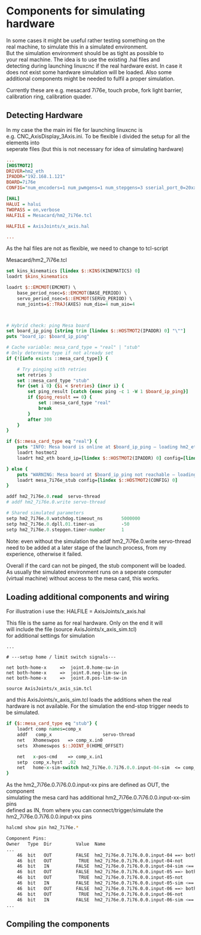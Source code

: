 # Components for simulating hardware

In some cases it might be useful rather testing something on the  
real machine, to simulate this in a simulated environment.  
But the simulation environment should be as tight as possible to  
your real machine. The idea is to use the existing .hal files and  
detecting during launching linuxcnc if the real hardware exist. In case
it does not exist some hardware simulation will be loaded. 
Also some additional components might be needed to fulfil a proper simulation. 

Currently these are e.g. mesacard 7i76e, touch probe, fork light barrier, 
calibration ring, calibration quader.

## Detecting Hardware  

In my case the the main ini file for launching linuxcnc is  
e.g. CNC_AxisDisplay_3Axis.ini.
To be flexible i divided the setup for all the elements into  
seperate files (but this is not necessary for idea of simulating hardware) 

~~~ini
...
[HOSTMOT2]
DRIVER=hm2_eth 
IPADDR="192.168.1.121"
BOARD=7i76e
CONFIG="num_encoders=1 num_pwmgens=1 num_stepgens=3 sserial_port_0=20xxxx"

[HAL]
HALUI = halui
TWOPASS = on,verbose
HALFILE = Mesacard/hm2_7i76e.tcl

HALFILE = AxisJoints/x_axis.hal

...

~~~

As the hal files are not as flexible, we need to change to tcl-script  

Mesacard/hm2_7i76e.tcl
~~~ tcl
set kins_kinematics [lindex $::KINS(KINEMATICS) 0]
loadrt $kins_kinematics

loadrt $::EMCMOT(EMCMOT) \
    base_period_nsec=$::EMCMOT(BASE_PERIOD) \
    servo_period_nsec=$::EMCMOT(SERVO_PERIOD) \
    num_joints=$::TRAJ(AXES) num_dio=4 num_aio=4



# Hybrid check: ping Mesa board
set board_ip_ping [string trim [lindex $::HOSTMOT2(IPADDR) 0] "\""]
puts "board_ip: $board_ip_ping"

# Cache variable: mesa_card_type = "real" | "stub"
# Only determine type if not already set
if {![info exists ::mesa_card_type]} {

    # Try pinging with retries
    set retries 3
    set ::mesa_card_type "stub"
    for {set i 0} {$i < $retries} {incr i} {
        set ping_result [catch {exec ping -c 1 -W 1 $board_ip_ping}]
        if {$ping_result == 0} {
            set ::mesa_card_type "real"
            break
        }
        after 300
    }
}

if {$::mesa_card_type eq "real"} {
    puts "INFO: Mesa board is online at $board_ip_ping — loading hm2_eth"
	loadrt hostmot2
    loadrt hm2_eth board_ip=[lindex $::HOSTMOT2(IPADDR) 0] config=[lindex $::HOSTMOT2(CONFIG) 0]

} else {
    puts "WARNING: Mesa board at $board_ip_ping not reachable — loading mesa_7i76e_stub"
    loadrt mesa_7i76e_stub config=[lindex $::HOSTMOT2(CONFIG) 0]
}

addf hm2_7i76e.0.read  servo-thread
# addf hm2_7i76e.0.write servo-thread

# Shared simulated parameters
setp hm2_7i76e.0.watchdog.timeout_ns       5000000
setp hm2_7i76e.0.dpll.01.timer-us          -50
setp hm2_7i76e.0.stepgen.timer-number      1

~~~

Note: even without the simulation the addf hm2_7i76e.0.write servo-thread need to be added at a later stage 
of the launch process, from my experience, otherwise it failed.

Overall if the card can not be pinged, the stub component will be loaded.  
As usually the simulated environment runs on a seperate computer  
(virtual machine) without access to the mesa card, this works.

## Loading additional components and wiring

For illustration i use the: 
HALFILE = AxisJoints/x_axis.hal

This file is the same as for real hardware. Only on the end it will  
will include the file (source AxisJoints/x_axis_sim.tcl)  
for additional settings for simulation

~~~hal
...

# ---setup home / limit switch signals---

net both-home-x     =>  joint.0.home-sw-in
net both-home-x     =>  joint.0.neg-lim-sw-in
net both-home-x     =>  joint.0.pos-lim-sw-in

source AxisJoints/x_axis_sim.tcl

~~~

and this AxisJoints/x_axis_sim.tcl loads the additions
when the real hardware is not available.
For the simulation the end-stop trigger needs to be simulated.

~~~tcl
if {$::mesa_card_type eq "stub"} {
	loadrt comp names=comp_x
	addf   comp_x                   servo-thread
	net   Xhomeswpos   => comp_x.in0
	sets  Xhomeswpos $::JOINT_0(HOME_OFFSET)

	net   x-pos-cmd    => comp_x.in1
	setp  comp_x.hyst  .02
	net   home-x-sim-switch hm2_7i76e.0.7i76.0.0.input-04-sim  <= comp_x.out
}
~~~

As the hm2_7i76e.0.7i76.0.0.input-xx pins are defined as OUT, the component  
simulating the mesa card has additional hm2_7i76e.0.7i76.0.0.input-xx-sim pins  
defined as IN, from where you can connect/trigger/simulate the  
hm2_7i76e.0.7i76.0.0.input-xx pins 

~~~bash
halcmd show pin hm2_7i76e.*

Component Pins:
Owner   Type  Dir         Value  Name
...
    46  bit   OUT         FALSE  hm2_7i76e.0.7i76.0.0.input-04 ==> both-home-x
    46  bit   OUT          TRUE  hm2_7i76e.0.7i76.0.0.input-04-not
    46  bit   IN          FALSE  hm2_7i76e.0.7i76.0.0.input-04-sim <== home-x-sim-switch
    46  bit   OUT         FALSE  hm2_7i76e.0.7i76.0.0.input-05 ==> both-home-y
    46  bit   OUT          TRUE  hm2_7i76e.0.7i76.0.0.input-05-not
    46  bit   IN          FALSE  hm2_7i76e.0.7i76.0.0.input-05-sim <== home-y-sim-switch
    46  bit   OUT         FALSE  hm2_7i76e.0.7i76.0.0.input-06 ==> both-home-z
    46  bit   OUT          TRUE  hm2_7i76e.0.7i76.0.0.input-06-not
    46  bit   IN          FALSE  hm2_7i76e.0.7i76.0.0.input-06-sim <== home-z-sim-switch
...
~~~

## Compiling the components



